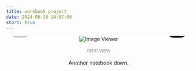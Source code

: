 ```yaml
---
title: workbook project
date: 2024-06-30 14:07:00
short: true
---
```


<style>
	.image-container {
		position: relative;
		display: flex;
		flex-direction: column;
		align-items: center;
		justify-content: center;
		width: 100%;
		max-width: 522px;
		max-height: 80vh;
		background-color: white;
		margin-top: 12px;
		transition: height 0.3s ease;
		overflow: hidden; /* Hide the scrollbar */
		height: auto;
	}
	img {
		max-width: 100%;
		max-height: 100% !important;
		border: none !important;
		box-shadow: none !important;
	}
	.controls {
		touch-action: manipulation;
		display: flex;
		justify-content: space-between;
		width: 100%;
		position: absolute;
		bottom: 12px;
	}
	button {
		padding: 12px 14px;
		border: none;
		border-radius: 1rem;
		background-color: #000;
		color: white;
		cursor: pointer;
		font-size: 16px;
		margin: auto 12px;
		font-size: 24px;
	}
	button:disabled {
		background-color: #ccc;
		cursor: not-allowed;
	}
	#grid-view {
		display: none;
		flex-wrap: wrap;
		justify-content: center;
		width: 100%;
		overflow-y: auto; /* Allow scrolling in grid view */
	}
	.grid-item {
		margin: 5px;
		cursor: pointer;
	}
	.grid-item img {
		width: 100px;
		height: 100px;
		object-fit: cover;
	}
	#toggle-view {
		touch-action: manipulation;
		position: relative;
		padding: 3px 6px;
		border: none;
		background-color: transparent;
		color: grey;
		cursor: pointer;
		font-size: 12px;
		border-radius: 5px;
		text-transform: uppercase;
		font-weight: 500;
		text-align: center;
		display: block;
		margin-bottom: 12px;
		margin-left: auto;
		margin-right: auto;
		transition: color 0.3s ease, text-shadow 0.3s ease, opacity 0.3s ease;
	}
	@keyframes shadowPulse {
		0% {
			color: grey;
			text-shadow: 0 0 0 rgba(0, 0, 0, 0);
		}
		50% {
			color: lightgrey;
			text-shadow: 0 3px 10px rgba(0, 0, 0, 1);
		}
		100% {
			color: black;
			text-shadow: 0 0 0 rgba(0, 0, 0, 0);
		}
	}
	.hidden-text {
		display: none;
		opacity: 0;
		transition: opacity 0.3s ease;
	}
	.hidden-text.show {
		opacity: 1;
		display: block;
	}
</style>

<div class="image-container" id="image-container">
	<img id="image-viewer" src="https://thomas.design/blog/2024/06/30/workbook-project/00.jpeg" alt="Image Viewer">
	<div class="controls">
		<button id="prev" onclick="showPrev()" disabled="">←</button>
		<button id="next" onclick="showNext()">→</button>
	</div>
	<div id="grid-view"></div>
</div>

<button id="toggle-view" onclick="toggleView()">Grid View</button>

<div>
	<p style="text-align: center;">
		Another notebook down.
	</p>
	<p id="hidden-text" class="hidden-text" style="text-align: center;">
		Made you look.
	</p>
</div>

<script>
	const images = [
		'00.jpeg',
		'01.jpeg',
		'02.jpeg',
		'03.jpeg',
		'04.jpeg',
		'05.jpeg',
		'06.jpeg',
		'07.jpeg',
		'08.jpeg',
		'09.jpeg',
		'010.jpeg',
		'011.jpeg',
		'012.jpeg',
		'013.jpeg',
		'014.jpeg',
		'015.jpeg',
		'016.jpeg',
		'017.jpeg',
		'018.jpeg',
		'019.jpeg',
		'020.jpeg',
		'021.jpeg',
		'022.jpeg',
		'023.jpeg',
		'024.jpeg',
		'025.jpeg',
		'026.jpeg',
		'027.jpeg',
		'028.jpeg',
		'029.jpeg',
		'030.jpeg',
		'031.jpeg',
		'032.jpeg',
		'033.jpeg',
		'034.jpeg',
		'035.jpeg',
		'036.jpeg',
		'037.jpeg',
		'038.jpeg',
		'039.jpeg',
		'040.jpeg',
		'041.jpeg',
		'042.jpeg',
		'043.jpeg',
		'044.jpeg',
		'045.jpeg',
		'046.jpeg',
		'047.jpeg',
		'048.jpeg',
		'049.jpeg',
		'050.jpeg',
		'051.jpeg',
		'052.jpeg',
		'053.jpeg',
		'054.jpeg',
		'055.jpeg',
		'056.jpeg',
		'057.jpeg',
		'058.jpeg',
		'059.jpeg',
		'060.jpeg',
		'061.jpeg',
		'062.jpeg',
		'063.jpeg',
		'064.jpeg',
		'065.jpeg',
		'066.jpeg',
		'067.jpeg',
		// Add more image filenames as needed
	];
	let currentIndex = 0;
	let containerHeight = 0;

	function showImage(index) {
		const imageViewer = document.getElementById('image-viewer');
		const imageContainer = document.getElementById('image-container');
		const hiddenText = document.getElementById('hidden-text');
		imageViewer.src = `https://thomas.design/blog/2024/06/30/workbook-project/${images[index]}`;
		document.getElementById('prev').disabled = index === 0;
		document.getElementById('next').disabled = index === images.length - 1;
		imageViewer.onload = () => {
			containerHeight = imageContainer.clientHeight;
			document.getElementById('image-container').style.height = `${containerHeight}px`;
		};
		if (images[index] === '057.jpeg') {
			hiddenText.classList.add('show');
		}
	}

	function showPrev() {
		if (currentIndex > 0) {
			currentIndex--;
			showImage(currentIndex);
		}
	}

	function showNext() {
		if (currentIndex < images.length - 1) {
			currentIndex++;
			showImage(currentIndex);
		}
	}

	function createGrid() {
		const gridView = document.getElementById('grid-view');
		gridView.innerHTML = '';
		images.forEach((img, index) => {
			const div = document.createElement('div');
			div.classList.add('grid-item');
			div.onclick = () => {
				currentIndex = index;
				// Cache the height before switching
				containerHeight = document.getElementById('image-container').clientHeight;
				toggleView();
				showImage(currentIndex);
			};
			const image = document.createElement('img');
			image.src = `https://thomas.design/blog/2024/06/30/workbook-project/${img}`;
			div.appendChild(image);
			gridView.appendChild(div);
		});
	}

	function toggleView() {
		const imageView = document.getElementById('image-viewer');
		const controls = document.querySelector('.controls');
		const gridView = document.getElementById('grid-view');
		const toggleButton = document.getElementById('toggle-view');
		const imageContainer = document.getElementById('image-container');

		// Fade out text
		toggleButton.style.opacity = '0';
		setTimeout(() => {
			if (gridView.style.display === 'none' || !gridView.style.display) {
				gridView.style.display = 'flex';
				imageView.style.display = 'none';
				controls.style.display = 'none';
				imageContainer.style.overflowY = 'auto'; /* Enable scrollbar in grid view */
				imageContainer.style.height = `${containerHeight}px`;
				toggleButton.innerText = 'Single View';
			} else {
				gridView.style.display = 'none';
				imageView.style.display = 'block';
				controls.style.display = 'flex';
				showImage(currentIndex);  // Recalculate the height of the image container
				toggleButton.innerText = 'Grid View';
			}
			// Fade in text with shadow
			toggleButton.style.opacity = '1';
			toggleButton.classList.add('show-shadow');
			setTimeout(() => {
				toggleButton.classList.remove('show-shadow');
			}, 600);
		}, 300);
	}

	// Initialize the viewer with the first image and create the grid
	showImage(currentIndex);
	createGrid();
</script>
